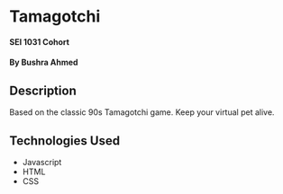 # Tamagotchi 
#### SEI 1031 Cohort
#### By Bushra Ahmed

## Description
Based on the classic 90s Tamagotchi game. Keep your virtual pet alive. 


## Technologies Used
* Javascript
* HTML
* CSS